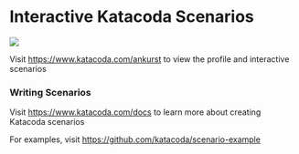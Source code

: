 # Interactive Katacoda Scenarios

[![](http://shields.katacoda.com/katacoda/ankurst/count.svg)](https://www.katacoda.com/ankurst "Get your profile on Katacoda.com")

Visit https://www.katacoda.com/ankurst to view the profile and interactive scenarios

### Writing Scenarios
Visit https://www.katacoda.com/docs to learn more about creating Katacoda scenarios

For examples, visit https://github.com/katacoda/scenario-example
